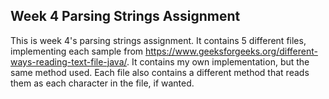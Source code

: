 ## Week 4 Parsing Strings Assignment
This is week 4's parsing strings assignment. 
It contains 5 different files, implementing each sample from https://www.geeksforgeeks.org/different-ways-reading-text-file-java/.
It contains my own implementation, but the same method used. Each file also contains a different method that reads them as each character in the file, if wanted. 